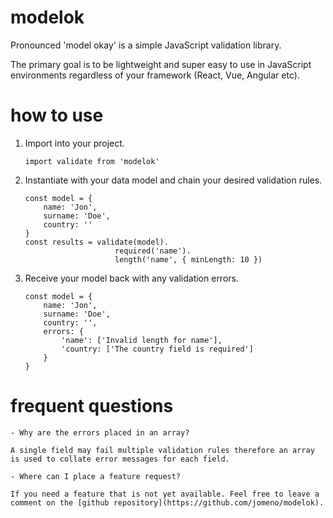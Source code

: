 # modelok

Pronounced 'model okay' is a simple JavaScript validation library.

The primary goal is to be lightweight and super easy to use in JavaScript environments regardless of your framework (React, Vue, Angular etc).

# how to use

1. Import into your project.
    
    ```
    import validate from 'modelok'
    ```

3. Instantiate with your data model and chain your desired validation rules.

    ```
    const model = { 
        name: 'Jon', 
        surname: 'Doe', 
        country: '' 
    }
    const results = validate(model).
                        required('name').
                        length('name', { minLength: 10 })
    ```

4. Receive your model back with any validation errors.

    ```
    const model = { 
        name: 'Jon', 
        surname: 'Doe', 
        country: '', 
        errors: {
            'name': ['Invalid length for name'],
            'country: ['The country field is required']
        } 
    }
    ```

# frequent questions

    - Why are the errors placed in an array?

    A single field may fail multiple validation rules therefore an array is used to collate error messages for each field.

    - Where can I place a feature request?
    
    If you need a feature that is not yet available. Feel free to leave a comment on the [github repository](https://github.com/jomeno/modelok).